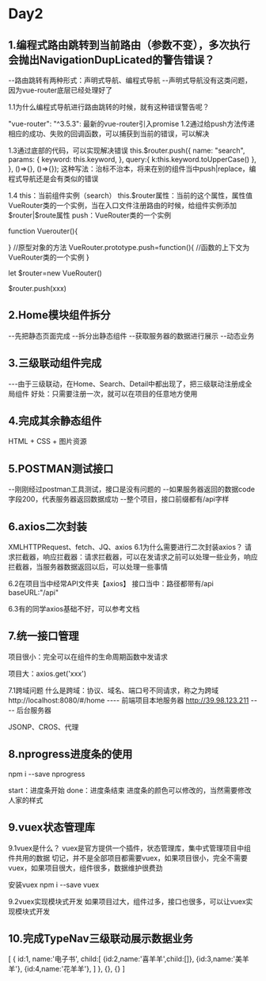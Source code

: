 # Day2
## 1.编程式路由跳转到当前路由（参数不变），多次执行会抛出NavigationDupLicated的警告错误？
--路由跳转有两种形式：声明式导航、编程式导航
--声明式导航没有这类问题，因为vue-router底层已经处理好了

1.1为什么编程式导航进行路由跳转的时候，就有这种错误警告呢？

"vue-router": "^3.5.3": 最新的vue-router引入promise
1.2通过给push方法传递相应的成功、失败的回调函数，可以捕获到当前的错误，可以解决

1.3通过底部的代码，可以实现解决错误
this.$router.push({
        name: "search",
        params: {
          keyword: this.keyword,
        },
        query:{
          k:this.keyword.toUpperCase()
        },
      },
      ()=>{},
      ()=>{});
这种写法：治标不治本，将来在别的组件当中push|replace，编程式导航还是会有类似的错误

1.4
this：当前组件实例（search）
this.\$router属性：当前的这个属性，属性值VueRouter类的一个实例，当在入口文件注册路由的时候，给组件实例添加$router|\$route属性
push：VueRouter类的一个实例

function Vuerouter(){

}
//原型对象的方法
VueRouter.prototype.push=function(){
    //函数的上下文为VueRouter类的一个实例
}

let $router=new VueRouter()

$router.push(xxx)

## 2.Home模块组件拆分
--先把静态页面完成
--拆分出静态组件
--获取服务器的数据进行展示
--动态业务

## 3.三级联动组件完成
---由于三级联动，在Home、Search、Detail中都出现了，把三级联动注册成全局组件
好处：只需要注册一次，就可以在项目的任意地方使用

## 4.完成其余静态组件
HTML + CSS + 图片资源

## 5.POSTMAN测试接口
--刚刚经过postman工具测试，接口是没有问题的
--如果服务器返回的数据code字段200，代表服务器返回数据成功
--整个项目，接口前缀都有/api字样

## 6.axios二次封装
XMLHTTPRequest、fetch、JQ、axios
6.1为什么需要进行二次封装axios？
请求拦截器，响应拦截器：请求拦截器，可以在发请求之前可以处理一些业务，响应拦截器，当服务器数据返回以后，可以处理一些事情

6.2在项目当中经常API文件夹【axios】
接口当中：路径都带有/api
baseURL:"/api"

6.3有的同学axios基础不好，可以参考文档

## 7.统一接口管理
项目很小：完全可以在组件的生命周期函数中发请求

项目大：axios.get('xxx')

7.1跨域问题
什么是跨域：协议、域名、端口号不同请求，称之为跨域
http://localhost:8080/#/home ---- 前端项目本地服务器
http://39.98.123.211 ---- 后台服务器

JSONP、CROS、代理

## 8.nprogress进度条的使用
npm i --save nprogress

start：进度条开始
done：进度条结束
进度条的颜色可以修改的，当然需要修改人家的样式

## 9.vuex状态管理库
9.1vuex是什么？
vuex是官方提供一个插件，状态管理库，集中式管理项目中组件共用的数据
切记，并不是全部项目都需要vuex，如果项目很小，完全不需要vuex，如果项目很大，组件很多，数据维护很费劲

安装vuex
npm i --save vuex

9.2vuex实现模块式开发
如果项目过大，组件过多，接口也很多，可以让vuex实现模块式开发

## 10.完成TypeNav三级联动展示数据业务
[
  {
    id:1,
    name:'电子书',
    child:[
      {id:2,name:'喜羊羊',child:[]},
      {id:3,name:'美羊羊'},
      {id:4,name:'花羊羊'},
    ]
  },
  {},
  {}
]